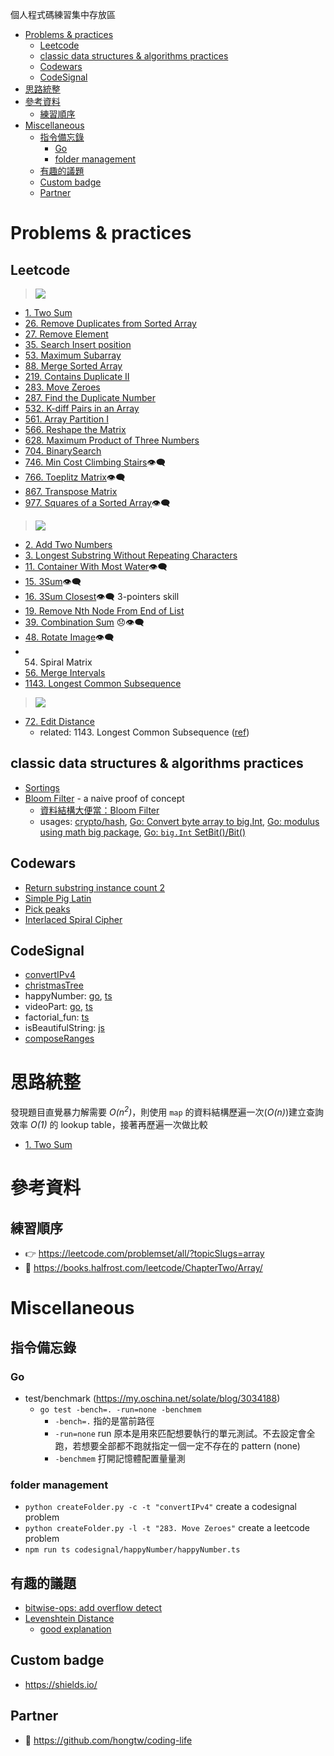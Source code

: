 個人程式碼練習集中存放區

- [Problems & practices](#problems--practices)
  - [Leetcode](#leetcode)
  - [classic data structures & algorithms practices](#classic-data-structures--algorithms-practices)
  - [Codewars](#codewars)
  - [CodeSignal](#codesignal)
- [思路統整](#思路統整)
- [參考資料](#參考資料)
  - [練習順序](#練習順序)
- [Miscellaneous](#miscellaneous)
  - [指令備忘錄](#指令備忘錄)
    - [Go](#go)
    - [folder management](#folder-management)
  - [有趣的議題](#有趣的議題)
  - [Custom badge](#custom-badge)
  - [Partner](#partner)





# Problems & practices
## Leetcode
> ![](https://img.shields.io/badge/LeetCode-Easy-brightgreen)
- [1. Two Sum](leetcode/0001.TwoSum/)
- [26. Remove Duplicates from Sorted Array](leetcode/0026.RemoveDuplicatesFromSortedArray/0026.RemoveDuplicatesFromSortedArray.go)
- [27. Remove Element](leetcode/0027.RemoveElement/0027.RemoveElement.go)
- [35. Search Insert position](leetcode/0035.SearchInsertPosition/)
- [53. Maximum Subarray](leetcode/0053.MaximumSubarray/0053.MaximumSubarray.go)
- [88. Merge Sorted Array](leetcode/0088.MergeSortedArray/0088.MergeSortedArray.go)
- [219. Contains Duplicate II](leetcode/0219.ContainsDuplicateII/0219.ContainsDuplicateII.go)
- [283. Move Zeroes](leetcode/0283.MoveZeroes/0283.MoveZeroes.go)
- [287. Find the Duplicate Number](leetcode/0287.FindtheDuplicateNumber/0287.FindtheDuplicateNumber.go)
- [532. K-diff Pairs in an Array](leetcode/0532.KdiffPairsinanArray/0532.KdiffPairsinanArray.go)
- [561. Array Partition I](leetcode/0561.ArrayPartitionI/0561.ArrayPartitionI.go)
- [566. Reshape the Matrix](leetcode/0566.ReshapetheMatrix/0566.ReshapetheMatrix.go)
- [628. Maximum Product of Three Numbers](leetcode/0628.MaximumProductofThreeNumbers/0628.MaximumProductofThreeNumbers.go)
- [704. BinarySearch](leetcode/0704.BinarySearch/0704.BinarySearch.go)
- [746. Min Cost Climbing Stairs](leetcode/0746.MinCostClimbingStairs/0746.MinCostClimbingStairs.go)👁‍🗨
- [766. Toeplitz Matrix](leetcode/0746.MinCostClimbingStairs/0746.MinCostClimbingStairs.go)👁‍🗨
- [867. Transpose Matrix](leetcode/0867.TransposeMatrix/0867.TransposeMatrix.go)
- [977. Squares of a Sorted Array](leetcode/0977.SquaresofaSortedArray/0977.SquaresofaSortedArray.go)👁‍🗨

> ![](https://img.shields.io/badge/LeetCode-Medium-orange)
- [2. Add Two Numbers](./leetcode/0002.AddTwoNumbers/0002.AddTwoNumbers.go)
- [3. Longest Substring Without Repeating Characters](./leetcode/0003.LongestSubstringWithoutRepeatingCharacters/0003.LongestSubstringWithoutRepeatingCharacters.go)
- [11. Container With Most Water](leetcode/0011.ContainerWithMostWater/0011.ContainerWithMostWater.go)👁‍🗨
- [15. 3Sum](leetcode/0015.3Sum/)👁‍🗨
- [16. 3Sum Closest](leetcode/0016.3SumClosest/0016.3SumClosest.go)👁‍🗨 3-pointers skill
- [19. Remove Nth Node From End of List](./leetcode/0019.RemoveNthNodeFromEndofList/0019.RemoveNthNodeFromEndofList.go)
- [39. Combination Sum](leetcode/0039.CombinationSum/0039.CombinationSum.go) 😞👁‍🗨
- [48. Rotate Image](leetcode/0048.RotateImage/0048.RotateImage.go)👁‍🗨
- 54. Spiral Matrix
- [56. Merge Intervals](leetcode/0056.MergeIntervals/0056.MergeIntervals.go)
- [1143. Longest Common Subsequence](leetcode/1143.LongestCommonSubsequence/1143.LongestCommonSubsequence.go)


> ![](https://img.shields.io/badge/LeetCode-Hard-red)
- [72. Edit Distance](leetcode/0072.EditDistance/0072.EditDistance.go)
  - related: 1143. Longest Common Subsequence ([ref](leetcode/1143.LongestCommonSubsequence/1143.LongestCommonSubsequence.go))

## classic data structures & algorithms practices
- [Sortings](algorithms/sorting.go)
- [Bloom Filter](./data-structures/bloomfilter.go) - a naive proof of concept
  - [資料結構大便當：Bloom Filter](https://medium.com/@Kadai/%E8%B3%87%E6%96%99%E7%B5%90%E6%A7%8B%E5%A4%A7%E4%BE%BF%E7%95%B6-bloom-filter-58b0320a346d)
  - usages: [crypto/hash](https://gobyexample.com/sha1-hashes), [Go: Convert byte array to big.Int](https://stackoverflow.com/questions/24757814/golang-convert-byte-array-to-big-int/36944328), [Go: modulus using math big package](https://stackoverflow.com/questions/24098959/golang-modulus-using-math-big-package), [Go: `big.Int` SetBit()/Bit()](https://stackoverflow.com/a/53681508/8694937)

## Codewars
- [Return substring instance count 2](codewars/Returnsubstringinstancecount2/Returnsubstringinstancecount2.py)
- [Simple Pig Latin](codewars/SimplePigLatin/SimplePigLatin.js)
- [Pick peaks](./codewars/Pickpeaks/Pickpeaks.go)
- [Interlaced Spiral Cipher](./codewars/InterlacedSpiralCipher/InterlacedSpiralCipher.go)

## CodeSignal
- [convertIPv4](codesignal/convertIPv4/convertIPv4.go)
- [christmasTree](codesignal/christmasTree/christmasTree.go)
- happyNumber: [go](codesignal/happyNumber/happyNumber.go), [ts](codesignal/happyNumber/happyNumber.ts)
- videoPart: [go](codesignal/videoPart/videoPart.go), [ts](codesignal/videoPart/videoPart.ts)
- factorial_fun: [ts](codesignal/factorial_fun/factorial_fun.ts)
- isBeautifulString: [js](codesignal/isBeautifulString/isBeautifulString.js)
- [composeRanges](codesignal/composeRanges/composeRanges.js)

# 思路統整

發現題目直覺暴力解需要 *O(n<sup>2</sup>)*，則使用 `map` 的資料結構歷遍一次(*O(n)*)建立查詢效率 *O(1)* 的 lookup table，接著再歷遍一次做比較
- [1. Two Sum](leetcode/0001.TwoSum/)



# 參考資料
## 練習順序
- 👉 https://leetcode.com/problemset/all/?topicSlugs=array
- 🚫 https://books.halfrost.com/leetcode/ChapterTwo/Array/

# Miscellaneous
## 指令備忘錄
### Go
- test/benchmark (https://my.oschina.net/solate/blog/3034188)
  - `go test -bench=. -run=none -benchmem`
    - `-bench=.` 指的是當前路徑
    - `-run=none` run 原本是用來匹配想要執行的單元測試。不去設定會全跑，若想要全部都不跑就指定一個一定不存在的 pattern (none)
    - `-benchmem` 打開記憶體配置量量測
### folder management
- `python createFolder.py -c -t "convertIPv4"` create a codesignal problem
- `python createFolder.py -l -t "283. Move Zeroes"` create a leetcode problem
- `npm run ts codesignal/happyNumber/happyNumber.ts`

## 有趣的議題
- [bitwise-ops: add overflow detect](interesting-problems/bitwise-ops-addOk/add_overflow_detect.go)
- [Levenshtein Distance](leetcode/0072.EditDistance/levenshteinDistance.py)
  - [good explanation](https://medium.com/@ethannam/understanding-the-levenshtein-distance-equation-for-beginners-c4285a5604f0)
## Custom badge
- https://shields.io/
## Partner
- 🤘 https://github.com/hongtw/coding-life
